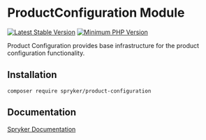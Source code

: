 # ProductConfiguration Module
[![Latest Stable Version](https://poser.pugx.org/spryker/product-configuration/v/stable.svg)](https://packagist.org/packages/spryker/product-configuration)
[![Minimum PHP Version](https://img.shields.io/badge/php-%3E%3D%208.0-8892BF.svg)](https://php.net/)

Product Configuration provides base infrastructure for the product configuration functionality.

## Installation

```
composer require spryker/product-configuration
```

## Documentation

[Spryker Documentation](https://docs.spryker.com)
